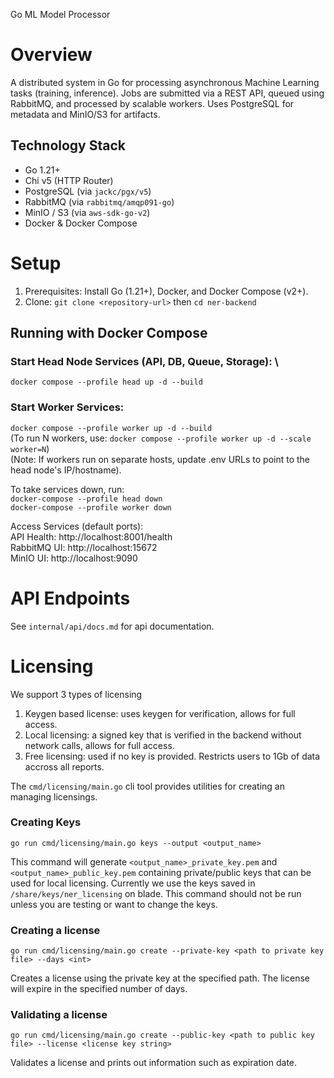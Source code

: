 Go ML Model Processor

# Overview

A distributed system in Go for processing asynchronous Machine Learning tasks (training, inference). Jobs are submitted via a REST API, queued using RabbitMQ, and processed by scalable workers. Uses PostgreSQL for metadata and MinIO/S3 for artifacts.

## Technology Stack

- Go 1.21+
- Chi v5 (HTTP Router)
- PostgreSQL (via `jackc/pgx/v5`)
- RabbitMQ (via `rabbitmq/amqp091-go`)
- MinIO / S3 (via `aws-sdk-go-v2`)
- Docker & Docker Compose

# Setup

1. Prerequisites: Install Go (1.21+), Docker, and Docker Compose (v2+).
2. Clone: `git clone <repository-url>` then `cd ner-backend`

## Running with Docker Compose

### Start Head Node Services (API, DB, Queue, Storage): \
`docker compose --profile head up -d --build`

### Start Worker Services:
`docker compose --profile worker up -d --build` \
(To run N workers, use: `docker compose --profile worker up -d --scale worker=N`) \
(Note: If workers run on separate hosts, update .env URLs to point to the head node's IP/hostname).

To take services down, run: \
`docker-compose --profile head down` \
`docker-compose --profile worker down`

Access Services (default ports): \
API Health: http://localhost:8001/health \
RabbitMQ UI: http://localhost:15672 \
MinIO UI: http://localhost:9090

# API Endpoints

See `internal/api/docs.md` for api documentation.

# Licensing

We support 3 types of licensing
1. Keygen based license: uses keygen for verification, allows for full access.
2. Local licensing: a signed key that is verified in the backend without network calls, allows for full access.
3. Free licensing: used if no key is provided. Restricts users to 1Gb of data accross all reports.

The `cmd/licensing/main.go` cli tool provides utilities for creating an managing licensings.

### Creating Keys
`go run cmd/licensing/main.go keys --output <output_name>`

This command will generate `<output_name>_private_key.pem` and `<output_name>_public_key.pem` containing private/public keys that can be used for local licensing. Currently we use the keys saved in `/share/keys/ner_licensing` on blade. This command should not be run unless you are testing or want to change the keys. 

### Creating a license

`go run cmd/licensing/main.go create --private-key <path to private key file> --days <int>`

Creates a license using the private key at the specified path. The license will expire in the specified number of days. 

### Validating a license

`go run cmd/licensing/main.go create --public-key <path to public key file> --license <license key string>`

Validates a license and prints out information such as expiration date.